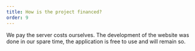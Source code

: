 ```yaml
---
title: How is the project financed?
order: 9
---
```


We pay the server costs ourselves. The development of the website was done in our spare time, the application is free to use and will remain so.
